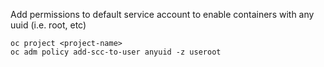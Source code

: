 Add permissions to default service account to enable containers with any uuid (i.e. root, etc)
```
oc project <project-name>
oc adm policy add-scc-to-user anyuid -z useroot
```
